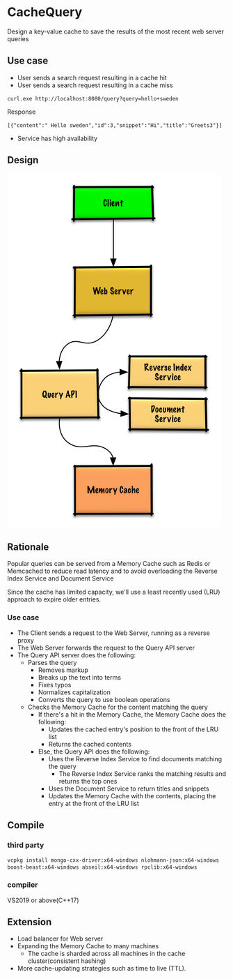 # CacheQuery

Design a key-value cache to save the results of the most recent web server queries

## Use case
- User sends a search request resulting in a cache hit
- User sends a search request resulting in a cache miss

```
curl.exe http://localhost:8080/query?query=hello+sweden
```
Response
```
[{"content":" Hello sweden","id":3,"snippet":"Hi","title":"Greets3"}]
```

- Service has high availability

## Design
![system design](res/system.png)


## Rationale

Popular queries can be served from a Memory Cache such as Redis or Memcached to reduce read latency and to avoid overloading the Reverse Index Service and Document Service

Since the cache has limited capacity, we'll use a least recently used (LRU) approach to expire older entries.


### Use case

- The Client sends a request to the Web Server, running as a reverse proxy
- The Web Server forwards the request to the Query API server
- The Query API server does the following:
  - Parses the query
    - Removes markup
    - Breaks up the text into terms
    - Fixes typos
    - Normalizes capitalization
    - Converts the query to use boolean operations
  - Checks the Memory Cache for the content matching the query
    - If there's a hit in the Memory Cache, the Memory Cache does the following:
      - Updates the cached entry's position to the front of the LRU list
      - Returns the cached contents
    - Else, the Query API does the following:
      - Uses the Reverse Index Service to find documents matching the query
        - The Reverse Index Service ranks the matching results and returns the top ones
      - Uses the Document Service to return titles and snippets
      - Updates the Memory Cache with the contents, placing the entry at the front of the LRU list

      
## Compile
### third party

```
vcpkg install mongo-cxx-driver:x64-windows nlohmann-json:x64-windows boost-beast:x64-windows abseil:x64-windows rpclib:x64-windows
```

### compiler
VS2019 or above(C++17)

## Extension
- Load balancer for Web server
- Expanding the Memory Cache to many machines
  - The cache is sharded across all machines in the cache cluster(consistent hashing)
- More cache-updating strategies such as time to live (TTL).